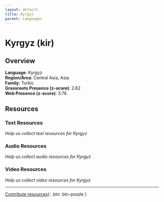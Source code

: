```yaml
---
layout: default
title: Kyrgyz
parent: Languages
---
```


# Kyrgyz (kir)

## Overview

**Language**: Kyrgyz  
**Region/Area**: Central Asia, Asia  
**Family**: Turkic  
**Grassroots Presence (z-score)**: 2.62  
**Web Presence (z-score)**: 3.76  

## Resources

### Text Resources
*Help us collect text resources for Kyrgyz*

### Audio Resources
*Help us collect audio resources for Kyrgyz*

### Video Resources
*Help us collect video resources for Kyrgyz*

---

[Contribute resources](https://forms.office.com/e/1SfLJx3u1r){: .btn .btn-purple }
